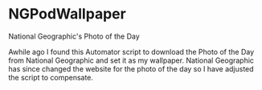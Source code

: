 # NGPodWallpaper
National Geographic's Photo of the Day

Awhile ago I found this Automator script to download the Photo of the Day from National Geographic and set it as my wallpaper. National Geographic has since changed the website for the photo of the day so I have adjusted the script to compensate.
